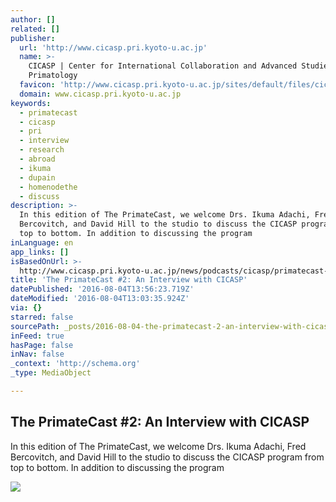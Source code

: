 ```yaml
---
author: []
related: []
publisher:
  url: 'http://www.cicasp.pri.kyoto-u.ac.jp'
  name: >-
    CICASP | Center for International Collaboration and Advanced Studies in
    Primatology
  favicon: 'http://www.cicasp.pri.kyoto-u.ac.jp/sites/default/files/cicasp_favicon.ico'
  domain: www.cicasp.pri.kyoto-u.ac.jp
keywords:
  - primatecast
  - cicasp
  - pri
  - interview
  - research
  - abroad
  - ikuma
  - dupain
  - homenodethe
  - discuss
description: >-
  In this edition of The PrimateCast, we welcome Drs. Ikuma Adachi, Fred
  Bercovitch, and David Hill to the studio to discuss the CICASP program from
  top to bottom. In addition to discussing the program
inLanguage: en
app_links: []
isBasedOnUrl: >-
  http://www.cicasp.pri.kyoto-u.ac.jp/news/podcasts/cicasp/primatecast-2-interview-cicasp
title: 'The PrimateCast #2: An Interview with CICASP'
datePublished: '2016-08-04T13:56:23.719Z'
dateModified: '2016-08-04T13:03:35.924Z'
via: {}
starred: false
sourcePath: _posts/2016-08-04-the-primatecast-2-an-interview-with-cicasp.md
inFeed: true
hasPage: false
inNav: false
_context: 'http://schema.org'
_type: MediaObject

---
```

<article style=""><h1>The PrimateCast #2: An Interview with CICASP</h1><p>In this edition of The PrimateCast, we welcome Drs. Ikuma Adachi, Fred Bercovitch, and David Hill to the studio to discuss the CICASP program from top to bottom. In addition to discussing the program</p><img src="http://www.cicasp.pri.kyoto-u.ac.jp/sites/default/files/news/news-cicasp.jpg" /></article>